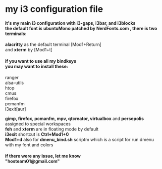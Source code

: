 
<h1>
 my i3 configuration file
</h1>
<h4>
 it's my main i3 configuration with i3-gaps, i3bar, and i3blocks</br>
 the default font is ubuntuMono patched by <b>NerdFonts.com</b> , there is two terminals: </br>
</h4>
<p>
 <b>alacritty</b> as the default terminal [Mod1+Return] </br>
 and <b>xterm</b> by [Mod1+t] </br>
</p>
<h4>
if you want to use all my bindkeys </br>
you may want to install these:
</h4>
<p> ranger </br>
 alsa-utils </br>
 htop </br>
 cmus </br>
 firefox </br>
 pcmanfm </br>
 i3exit[aur] </br>

</p>

<p>
 <b>gimp, firefox, pcmanfm, mpv, qtcreator, virtualbox</b> and <b>persepolis</b> assigned to special workspaces </br> 
 <b>feh</b> and <b>xterm</b> are in floating mode by default </br>
 <b>i3exit</b> shortcut is <b>Ctrl+Mod1+0</b> </br>
 <b>Mod1+d</b> also for <b>dmenu_bind.sh</b> scriptm which is a script for run dmenu with my font and colors
 
</p>
<h4>
 if there were any issue, let me know </br>    "hosteam01@gmail.com" 
</h4>

